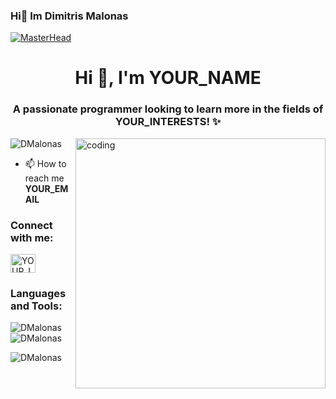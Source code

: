 ### Hi👋 Im Dimitris Malonas
[![MasterHead](YOUR_BANNER_IMAGE_LINK)](YOUR_WEBSITE_LINK)
<h1 align="center">Hi 👋, I'm YOUR_NAME</h1>
<h3 align="center">A passionate programmer looking to learn more in the fields of YOUR_INTERESTS! ✨</h3>
<img align="right" alt="coding" width="400" src="YOUR_GIF_LINK">

<p align="left"> <img src="https://komarev.com/ghpvc/?username=DMalonas&label=Profile%20views&color=0e75b6&style=flat" alt="DMalonas" /> </p>

- 📫 How to reach me **YOUR_EMAIL**

<h3 align="left">Connect with me:</h3>
<p align="left">
<a href="YOUR_LINKEDIN_PROFILE" target="blank"><img align="center" src="LINK_TO_LINKEDIN_ICON" alt="YOUR_LINKEDIN_USERNAME" height="30" width="40" /></a>
</p>

<h3 align="left">Languages and Tools:</h3>
<p align="left">
<!-- Add your languages and tools in a similar manner -->
</p>

<p><img align="left" src="https://github-readme-stats.vercel.app/api/top-langs?username=DMalonas&show_icons=true&locale=en&layout=compact" alt="DMalonas" /></p>

<p>&nbsp;<img align="center" src="https://github-readme-stats.vercel.app/api?username=DMalonas&show_icons=true&locale=en" alt="DMalonas" /></p>

<p><img align="center" src="https://github-readme-streak-stats.herokuapp.com/?user=DMalonas&" alt="DMalonas" /></p>
